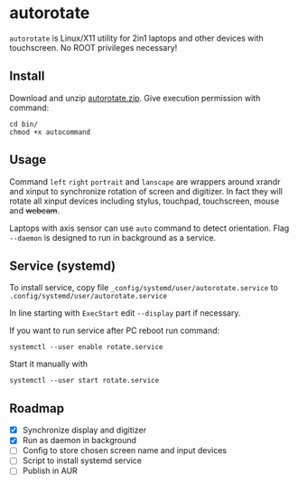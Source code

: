 # autorotate

`autorotate` is Linux/X11 utility for 2in1 laptops and other devices with touchscreen. No ROOT privileges necessary!

## Install
Download and unzip [autorotate.zip](https://github.com/undg/autorotate/releases/latest). Give execution permission with command:
```
cd bin/
chmod +x autocommand
```

## Usage 
Command `left` `right` `portrait` and `lanscape` are wrappers around xrandr and xinput to synchronize rotation of screen and digitizer. In fact they will rotate all xinput devices including stylus, touchpad, touchscreen, mouse and ~~webcam~~.

Laptops with axis sensor can use `auto` command to detect orientation. Flag `--daemon` is designed to run in background as a service.


## Service (systemd)

To install service, copy file `_config/systemd/user/autorotate.service` to `.config/systemd/user/autorotate.service`

In line starting with `ExecStart` edit `--display` part if necessary.

If you want to run service after PC reboot run command:

`systemctl --user enable rotate.service`

Start it manually with

`systemctl --user start rotate.service`

## Roadmap
- [x] Synchronize display and digitizer
- [x] Run as daemon in background
- [ ] Config to store chosen screen name and input devices
- [ ] Script to install systemd service
- [ ] Publish in AUR
